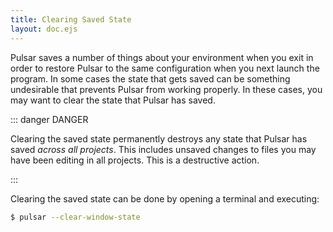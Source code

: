 ```yaml
---
title: Clearing Saved State
layout: doc.ejs
---
```


Pulsar saves a number of things about your environment when you exit in order to
restore Pulsar to the same configuration when you next launch the program. In
some cases the state that gets saved can be something undesirable that prevents
Pulsar from working properly. In these cases, you may want to clear the state
that Pulsar has saved.

::: danger DANGER

Clearing the saved state permanently destroys any state that Pulsar has saved
_across all projects_. This includes unsaved changes to files you may have been
editing in all projects. This is a destructive action.

:::

Clearing the saved state can be done by opening a terminal and executing:

```sh
$ pulsar --clear-window-state
```
